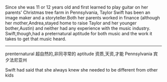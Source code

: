 Since she was 11 or 12 years old and first learned to play guitar on her parents' Christmas tree farm in Pennsylvania, Taylor Swift has been an image maker and a storyteller.Both her parents worked in finance (although her mother,Andrea,stayed home to raise Taylor and her younger bother,Austin) and neither had any experience with the music industry. Swift,though,had a preternatural aptitude for both music and the work it takes to get that music heard.
___
prenternatural 超自然的,非同寻常的
aptitude 资质,天资,才能
Pennsylvania 宾夕法尼亚州

Swift had said that she always knew she needed to be different from other kids 
